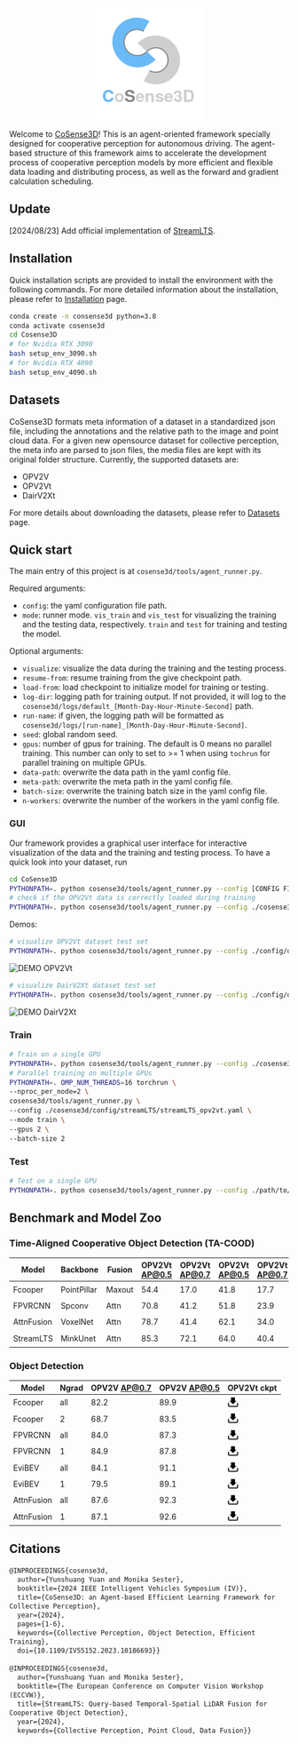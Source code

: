 
<p align="center">
  <img src="docs/_static/imgs/cosense_logo.png" />
</p>


Welcome to [CoSense3D](yuanyunshuang.github.io/CoSense3D/)! This is an agent-oriented framework specially designed for cooperative perception for autonomous driving.
The agent-based structure of this framework aims to accelerate the development process of cooperative perception models by 
more efficient and flexible data loading and distributing process, as well as the forward and gradient calculation scheduling.

## Update
[2024/08/23] Add official implementation of [StreamLTS](https://arxiv.org/abs/2407.03825).

## Installation
Quick installation scripts are provided to install the environment with the following commands. 
For more detailed information about the installation, please refer to [Installation](docs/md/installation.md) page.
```bash
conda create -n consense3d python=3.8
conda activate cosense3d
cd Cosense3D 
# for Nvidia RTX 3090
bash setup_env_3090.sh
# for Nvidia RTX 4090
bash setup_env_4090.sh
```

## Datasets
CoSense3D formats meta information of a dataset in a standardized json file, 
including the annotations and the relative path to the image and point cloud data.
For a given new opensource dataset for collective perception, the meta info are parsed to json files, 
the media files are kept with its original folder structure. Currently, the supported datasets are:
- OPV2V
- OPV2Vt
- DairV2Xt

For more details about downloading the datasets, please refer to [Datasets](docs/md/prepare_data.md) page.

## Quick start
The main entry of this project is at ```cosense3d/tools/agent_runner.py```. 

Required arguments: 
- ```config```: the yaml configuration file path.
- ```mode```: runner mode. ```vis_train``` and ```vis_test``` for visualizing the training and the testing data, respectively. 
```train``` and ```test``` for training and testing the model.

Optional arguments:
- ```visualize```: visualize the data during the training and the testing process.
- ```resume-from```: resume training from the give checkpoint path.
- ```load-from```: load checkpoint to initialize model for training or testing.
- ```log-dir```: logging path for training output. If not provided, it will log to the 
```cosense3d/logs/default_[Month-Day-Hour-Minute-Second]``` path.
- ```run-name```: if given, the logging path will be formatted as ```cosense3d/logs/[run-name]_[Month-Day-Hour-Minute-Second]```.
- ```seed```: global random seed.
- ```gpus```: number of gpus for training. The default is 0 means no parallel training. This number can only to set to >= 1 
when using ```tochrun``` for parallel training on multiple GPUs.
- ```data-path```: overwrite the data path in the yaml config file.
- ```meta-path```: overwrite the meta path in the yaml config file.
- ```batch-size```: overwrite the training batch size in the yaml config file.
- ```n-workers```: overwrite the number of the workers in the yaml config file.

### GUI
Our framework provides a graphical user interface for interactive visualization of the data and the training and testing process.
To have a quick look into your dataset, run 
```bash
cd CoSense3D 
PYTHONPATH=. python cosense3d/tools/agent_runner.py --config [CONFIG FILE] --mode [vis_train | vis_test]
# check if the OPV2Vt data is correctly loaded during training
PYTHONPATH=. python cosense3d/tools/agent_runner.py --config ./cosense3d/config/cood/sp3d.yaml --mode train --visualize

```
Demos:
```bash
# visualize OPV2Vt dataset test set
PYTHONPATH=. python cosense3d/tools/agent_runner.py --config ./config/opv2v.yaml --mode vis_test
```
![DEMO OPV2Vt](docs/_static/imgs/opv2vt.gif)

```bash
# visualize DairV2Xt dataset test set
PYTHONPATH=. python cosense3d/tools/agent_runner.py --config ./config/dairv2x.yaml --mode vis_test
```
![DEMO DairV2Xt](docs/_static/imgs/dairv2xt.gif)

### Train
```bash
# Train on a single GPU
PYTHONPATH=. python cosense3d/tools/agent_runner.py --config ./cosense3d/config/streamLTS/streamLTS_opv2vt.yaml --mode train --run-name sp3d-opv2vt
# Parallel training on multiple GPUs
PYTHONPATH=. OMP_NUM_THREADS=16 torchrun \
--nproc_per_node=2 \
cosense3d/tools/agent_runner.py \
--config ./cosense3d/config/streamLTS/streamLTS_opv2vt.yaml \
--mode train \
--gpus 2 \
--batch-size 2
```
### Test
```bash
# Test on a single GPU
PYTHONPATH=. python cosense3d/tools/agent_runner.py --config ./path/to/config/file.yaml --mode test --load-from path/to/ckpt.pth
```
## Benchmark and Model Zoo

### Time-Aligned Cooperative Object Detection (TA-COOD)
| Model      | Backbone    | Fusion | OPV2Vt AP@0.5 | OPV2Vt AP@0.7 | OPV2Vt AP@0.5 | OPV2Vt AP@0.7 | OPV2Vt ckpt                                                                                                                                                                                          | DairV2Xt ckpt|
|------------|-------------|--------|---------------|---------------|---------------|---------------|------------------------------------------------------------------------------------------------------------------------------------------------------------------------------------------------------|--------|
| Fcooper    | PointPillar | Maxout | 54.4          | 17.0          | 41.8          | 17.7          | [<img src="./docs/_static/imgs/download.png" alt="drawing" width="20" />](https://data.uni-hannover.de:8080/dataset/upload/users/ikg/yuan/cosense3d/model_zoo/StreamLTS/streamLTS_fcooper_opv2vt.pth) |[<img src="./docs/_static/imgs/download.png" alt="drawing" width="20" />](https://data.uni-hannover.de:8080/dataset/upload/users/ikg/yuan/cosense3d/model_zoo/StreamLTS/streamLTS_fcooper_dairv2xt.pth)|
| FPVRCNN    | Spconv      | Attn | 70.8          | 41.2          | 51.8          | 23.9          | [<img src="./docs/_static/imgs/download.png" alt="drawing" width="20" />](https://data.uni-hannover.de:8080/dataset/upload/users/ikg/yuan/cosense3d/model_zoo/StreamLTS/streamLTS_fpvrcnn_opv2vt.pth) |[<img src="./docs/_static/imgs/download.png" alt="drawing" width="20" />](https://data.uni-hannover.de:8080/dataset/upload/users/ikg/yuan/cosense3d/model_zoo/StreamLTS/streamLTS_fpvrcnn_dairv2xt.pth)|
| AttnFusion | VoxelNet    | Attn | 78.7          | 41.4          | 62.1          | 34.0          | [<img src="./docs/_static/imgs/download.png" alt="drawing" width="20" />](https://data.uni-hannover.de:8080/dataset/upload/users/ikg/yuan/cosense3d/model_zoo/StreamLTS/streamLTS_attnfusion_opv2vt.pth) |[<img src="./docs/_static/imgs/download.png" alt="drawing" width="20" />](https://data.uni-hannover.de:8080/dataset/upload/users/ikg/yuan/cosense3d/model_zoo/StreamLTS/streamLTS_attnfusion_dairv2xt.pth)|
| StreamLTS  | MinkUnet    | Attn   | 85.3          | 72.1          | 64.0          | 40.4          | [<img src="./docs/_static/imgs/download.png" alt="drawing" width="20" />](https://data.uni-hannover.de:8080/dataset/upload/users/ikg/yuan/cosense3d/model_zoo/StreamLTS/streamLTS_opv2vt.pth) |[<img src="./docs/_static/imgs/download.png" alt="drawing" width="20" />](https://data.uni-hannover.de:8080/dataset/upload/users/ikg/yuan/cosense3d/model_zoo/StreamLTS/streamLTS_dairv2xt.pth)|

### Object Detection

| Model      | Ngrad | OPV2V AP@0.7 | OPV2V AP@0.5 | OPV2Vt ckpt                                                                                          |
|------------|-------|--------------|--------------|------------------------------------------------------------------------------------------------------|
| Fcooper    | all   | 82.2         | 89.9         | [<img src="./docs/_static/imgs/download.png" alt="drawing" width="20" />](https://seafile.cloud.uni-hannover.de/d/7b1bb0dad44040d68ffc/) |
| Fcooper    | 2     | 68.7         | 83.5         | [<img src="./docs/_static/imgs/download.png" alt="drawing" width="20" />](https://seafile.cloud.uni-hannover.de/d/b7783a8073704b67846e/) |
| FPVRCNN    | all   | 84.0         | 87.3         | [<img src="./docs/_static/imgs/download.png" alt="drawing" width="20"/>](https://seafile.cloud.uni-hannover.de/d/d0179efa3b854018947e/)  |
| FPVRCNN    | 1     | 84.9         | 87.8         | [<img src="./docs/_static/imgs/download.png" alt="drawing" width="20"/>](https://seafile.cloud.uni-hannover.de/d/29478ff7ea20456a8f36/)  |
| EviBEV     | all   | 84.1         | 91.1         | [<img src="./docs/_static/imgs/download.png" alt="drawing" width="20"/>](https://seafile.cloud.uni-hannover.de/d/05c3154d643a49589472/)  |
| EviBEV     | 1     | 79.5         | 89.1         | [<img src="./docs/_static/imgs/download.png" alt="drawing" width="20"/>](https://seafile.cloud.uni-hannover.de/d/2d0f6488241244de9d9f/)  |
| AttnFusion | all   | 87.6         | 92.3         | [<img src="./docs/_static/imgs/download.png" alt="drawing" width="20"/>](https://seafile.cloud.uni-hannover.de/d/a80c24c303854fa9b382/)  |
| AttnFusion | 1     | 87.1         | 92.6         | [<img src="./docs/_static/imgs/download.png" alt="drawing" width="20"/>](https://seafile.cloud.uni-hannover.de/d/3ae798d04a8742ac8661/)  |



## Citations

```
@INPROCEEDINGS{cosense3d,
  author={Yunshuang Yuan and Monika Sester},
  booktitle={2024 IEEE Intelligent Vehicles Symposium (IV)}, 
  title={CoSense3D: an Agent-based Efficient Learning Framework for Collective Perception}, 
  year={2024},
  pages={1-6},
  keywords={Collective Perception, Object Detection, Efficient Training},
  doi={10.1109/IV55152.2023.10186693}}
  
@INPROCEEDINGS{cosense3d,
  author={Yunshuang Yuan and Monika Sester},
  booktitle={The European Conference on Computer Vision Workshop (ECCVW)}, 
  title={StreamLTS: Query-based Temporal-Spatial LiDAR Fusion for Cooperative Object Detection}, 
  year={2024},
  keywords={Collective Perception, Point Cloud, Data Fusion}}

